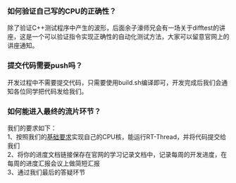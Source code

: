 ### 如何验证自己写的CPU的正确性？

除了验证C++测试程序中产生的波形，后面余子濠师兄会有一场关于difftest的讲座，这是一个可以验证指令实现正确性的自动化测试方法，大家可以留意官网上的讲座通知。

### 提交代码需要push吗？

开发过程中不需要提交代码，只需要使用build.sh编译即可，开发完成后我们会通知各位同学把代码发给我们。

### 如何能进入最终的流片环节？

我们的要求如下：  
1、按照我们的[基础要求](https://oscpu.github.io/ysyx/wiki/tasks/basic.html)实现自己的CPU核，能运行RT-Thread，并将代码提交给我们  
2、将你的进度文档链接保存在官网的学习记录文档中，记录每周的开发进度，在每周的进度汇报会议上做简短汇报  
3、通过我们最后的答疑环节  
